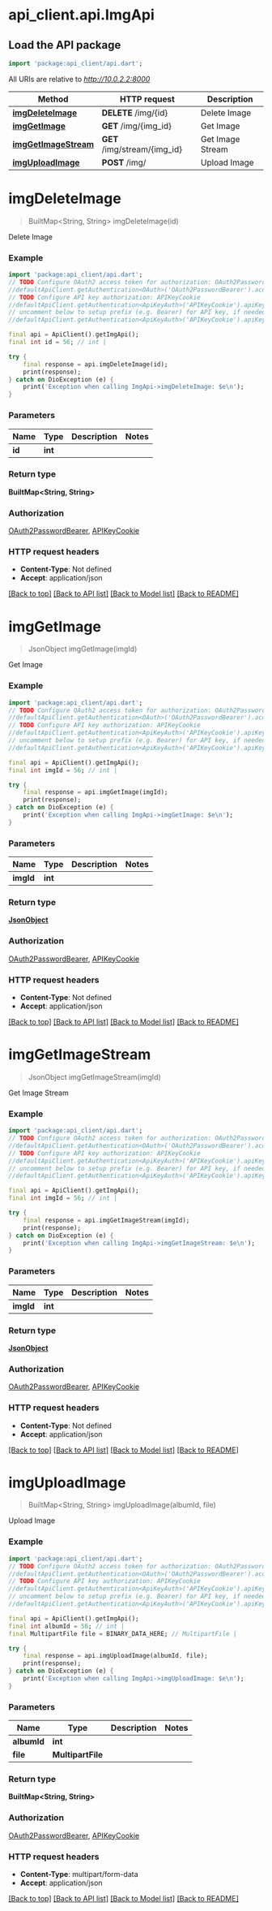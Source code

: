 # api_client.api.ImgApi

## Load the API package
```dart
import 'package:api_client/api.dart';
```

All URIs are relative to *http://10.0.2.2:8000*

Method | HTTP request | Description
------------- | ------------- | -------------
[**imgDeleteImage**](ImgApi.md#imgdeleteimage) | **DELETE** /img/{id} | Delete Image
[**imgGetImage**](ImgApi.md#imggetimage) | **GET** /img/{img_id} | Get Image
[**imgGetImageStream**](ImgApi.md#imggetimagestream) | **GET** /img/stream/{img_id} | Get Image Stream
[**imgUploadImage**](ImgApi.md#imguploadimage) | **POST** /img/ | Upload Image


# **imgDeleteImage**
> BuiltMap<String, String> imgDeleteImage(id)

Delete Image

### Example
```dart
import 'package:api_client/api.dart';
// TODO Configure OAuth2 access token for authorization: OAuth2PasswordBearer
//defaultApiClient.getAuthentication<OAuth>('OAuth2PasswordBearer').accessToken = 'YOUR_ACCESS_TOKEN';
// TODO Configure API key authorization: APIKeyCookie
//defaultApiClient.getAuthentication<ApiKeyAuth>('APIKeyCookie').apiKey = 'YOUR_API_KEY';
// uncomment below to setup prefix (e.g. Bearer) for API key, if needed
//defaultApiClient.getAuthentication<ApiKeyAuth>('APIKeyCookie').apiKeyPrefix = 'Bearer';

final api = ApiClient().getImgApi();
final int id = 56; // int | 

try {
    final response = api.imgDeleteImage(id);
    print(response);
} catch on DioException (e) {
    print('Exception when calling ImgApi->imgDeleteImage: $e\n');
}
```

### Parameters

Name | Type | Description  | Notes
------------- | ------------- | ------------- | -------------
 **id** | **int**|  | 

### Return type

**BuiltMap&lt;String, String&gt;**

### Authorization

[OAuth2PasswordBearer](../README.md#OAuth2PasswordBearer), [APIKeyCookie](../README.md#APIKeyCookie)

### HTTP request headers

 - **Content-Type**: Not defined
 - **Accept**: application/json

[[Back to top]](#) [[Back to API list]](../README.md#documentation-for-api-endpoints) [[Back to Model list]](../README.md#documentation-for-models) [[Back to README]](../README.md)

# **imgGetImage**
> JsonObject imgGetImage(imgId)

Get Image

### Example
```dart
import 'package:api_client/api.dart';
// TODO Configure OAuth2 access token for authorization: OAuth2PasswordBearer
//defaultApiClient.getAuthentication<OAuth>('OAuth2PasswordBearer').accessToken = 'YOUR_ACCESS_TOKEN';
// TODO Configure API key authorization: APIKeyCookie
//defaultApiClient.getAuthentication<ApiKeyAuth>('APIKeyCookie').apiKey = 'YOUR_API_KEY';
// uncomment below to setup prefix (e.g. Bearer) for API key, if needed
//defaultApiClient.getAuthentication<ApiKeyAuth>('APIKeyCookie').apiKeyPrefix = 'Bearer';

final api = ApiClient().getImgApi();
final int imgId = 56; // int | 

try {
    final response = api.imgGetImage(imgId);
    print(response);
} catch on DioException (e) {
    print('Exception when calling ImgApi->imgGetImage: $e\n');
}
```

### Parameters

Name | Type | Description  | Notes
------------- | ------------- | ------------- | -------------
 **imgId** | **int**|  | 

### Return type

[**JsonObject**](JsonObject.md)

### Authorization

[OAuth2PasswordBearer](../README.md#OAuth2PasswordBearer), [APIKeyCookie](../README.md#APIKeyCookie)

### HTTP request headers

 - **Content-Type**: Not defined
 - **Accept**: application/json

[[Back to top]](#) [[Back to API list]](../README.md#documentation-for-api-endpoints) [[Back to Model list]](../README.md#documentation-for-models) [[Back to README]](../README.md)

# **imgGetImageStream**
> JsonObject imgGetImageStream(imgId)

Get Image Stream

### Example
```dart
import 'package:api_client/api.dart';
// TODO Configure OAuth2 access token for authorization: OAuth2PasswordBearer
//defaultApiClient.getAuthentication<OAuth>('OAuth2PasswordBearer').accessToken = 'YOUR_ACCESS_TOKEN';
// TODO Configure API key authorization: APIKeyCookie
//defaultApiClient.getAuthentication<ApiKeyAuth>('APIKeyCookie').apiKey = 'YOUR_API_KEY';
// uncomment below to setup prefix (e.g. Bearer) for API key, if needed
//defaultApiClient.getAuthentication<ApiKeyAuth>('APIKeyCookie').apiKeyPrefix = 'Bearer';

final api = ApiClient().getImgApi();
final int imgId = 56; // int | 

try {
    final response = api.imgGetImageStream(imgId);
    print(response);
} catch on DioException (e) {
    print('Exception when calling ImgApi->imgGetImageStream: $e\n');
}
```

### Parameters

Name | Type | Description  | Notes
------------- | ------------- | ------------- | -------------
 **imgId** | **int**|  | 

### Return type

[**JsonObject**](JsonObject.md)

### Authorization

[OAuth2PasswordBearer](../README.md#OAuth2PasswordBearer), [APIKeyCookie](../README.md#APIKeyCookie)

### HTTP request headers

 - **Content-Type**: Not defined
 - **Accept**: application/json

[[Back to top]](#) [[Back to API list]](../README.md#documentation-for-api-endpoints) [[Back to Model list]](../README.md#documentation-for-models) [[Back to README]](../README.md)

# **imgUploadImage**
> BuiltMap<String, String> imgUploadImage(albumId, file)

Upload Image

### Example
```dart
import 'package:api_client/api.dart';
// TODO Configure OAuth2 access token for authorization: OAuth2PasswordBearer
//defaultApiClient.getAuthentication<OAuth>('OAuth2PasswordBearer').accessToken = 'YOUR_ACCESS_TOKEN';
// TODO Configure API key authorization: APIKeyCookie
//defaultApiClient.getAuthentication<ApiKeyAuth>('APIKeyCookie').apiKey = 'YOUR_API_KEY';
// uncomment below to setup prefix (e.g. Bearer) for API key, if needed
//defaultApiClient.getAuthentication<ApiKeyAuth>('APIKeyCookie').apiKeyPrefix = 'Bearer';

final api = ApiClient().getImgApi();
final int albumId = 56; // int | 
final MultipartFile file = BINARY_DATA_HERE; // MultipartFile | 

try {
    final response = api.imgUploadImage(albumId, file);
    print(response);
} catch on DioException (e) {
    print('Exception when calling ImgApi->imgUploadImage: $e\n');
}
```

### Parameters

Name | Type | Description  | Notes
------------- | ------------- | ------------- | -------------
 **albumId** | **int**|  | 
 **file** | **MultipartFile**|  | 

### Return type

**BuiltMap&lt;String, String&gt;**

### Authorization

[OAuth2PasswordBearer](../README.md#OAuth2PasswordBearer), [APIKeyCookie](../README.md#APIKeyCookie)

### HTTP request headers

 - **Content-Type**: multipart/form-data
 - **Accept**: application/json

[[Back to top]](#) [[Back to API list]](../README.md#documentation-for-api-endpoints) [[Back to Model list]](../README.md#documentation-for-models) [[Back to README]](../README.md)

